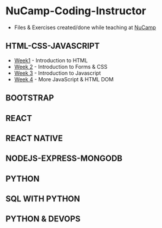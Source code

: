 # NuCamp-Coding-Instructor
- Files & Exercises created/done while teaching at [NuCamp](nucamp.co)

## HTML-CSS-JAVASCRIPT
* [Week1](https://github.com/Alira-Coffman/NuCamp-Coding-Instructor/tree/main/1-HTML-CSS-JavaScript/week1) - Introduction to HTML
* [Week 2](https://github.com/Alira-Coffman/NuCamp-Coding-Instructor/tree/main/1-HTML-CSS-JavaScript/week2) - Introduction to Forms & CSS
* [Week 3](https://github.com/Alira-Coffman/NuCamp-Coding-Instructor/tree/main/1-HTML-CSS-JavaScript/week3) - Introduction to Javascript
* [Week 4](https://github.com/Alira-Coffman/NuCamp-Coding-Instructor/tree/main/1-HTML-CSS-JavaScript/week4) - More JavaScript & HTML DOM
## BOOTSTRAP

## REACT

## REACT NATIVE

## NODEJS-EXPRESS-MONGODB

## PYTHON 

## SQL WITH PYTHON

## PYTHON & DEVOPS
